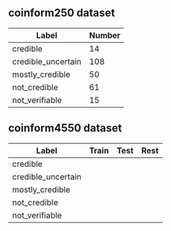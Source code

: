 
## coinform250 dataset

| Label | Number | 
|-------|--------|
| credible | 14 |
| credible_uncertain | 108 |
| mostly_credible | 50 |
| not_credible | 61 |
| not_verifiable | 15 |

## coinform4550 dataset
| Label | Train | Test | Rest |
|-------|--------|--------|--------|
| credible |  | | |
| credible_uncertain |  | | |
| mostly_credible |  | | |
| not_credible |  | | |
| not_verifiable |  | | |
